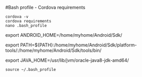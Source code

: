 #Bash profile - Cordova requirements

	cordova -v
	cordova requirements
	nano .bash_profile

export ANDROID_HOME=/home/myhome/Android/Sdk/

export PATH=${PATH}:/home/myhome/Android/Sdk/platform-tools/:/home/myhome/Android/Sdk/tools/bin/

export JAVA_HOME=/usr/lib/jvm/oracle-java8-jdk-amd64/

	source ~/.bash_profile




